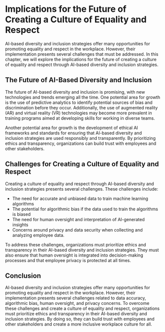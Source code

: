 Implications for the Future of Creating a Culture of Equality and Respect
====================================================================================================================

AI-based diversity and inclusion strategies offer many opportunities for promoting equality and respect in the workplace. However, their implementation presents several challenges that must be addressed. In this chapter, we will explore the implications for the future of creating a culture of equality and respect through AI-based diversity and inclusion strategies.

The Future of AI-Based Diversity and Inclusion
----------------------------------------------

The future of AI-based diversity and inclusion is promising, with new technologies and trends emerging all the time. One potential area for growth is the use of predictive analytics to identify potential sources of bias and discrimination before they occur. Additionally, the use of augmented reality (AR) and virtual reality (VR) technologies may become more prevalent in training programs aimed at developing skills for working in diverse teams.

Another potential area for growth is the development of ethical AI frameworks and standards for ensuring that AI-based diversity and inclusion strategies are used responsibly and transparently. By prioritizing ethics and transparency, organizations can build trust with employees and other stakeholders.

Challenges for Creating a Culture of Equality and Respect
---------------------------------------------------------

Creating a culture of equality and respect through AI-based diversity and inclusion strategies presents several challenges. These challenges include:

* The need for accurate and unbiased data to train machine learning algorithms
* The potential for algorithmic bias if the data used to train the algorithms is biased
* The need for human oversight and interpretation of AI-generated insights
* Concerns around privacy and data security when collecting and analyzing employee data.

To address these challenges, organizations must prioritize ethics and transparency in their AI-based diversity and inclusion strategies. They must also ensure that human oversight is integrated into decision-making processes and that employee privacy is protected at all times.

Conclusion
----------

AI-based diversity and inclusion strategies offer many opportunities for promoting equality and respect in the workplace. However, their implementation presents several challenges related to data accuracy, algorithmic bias, human oversight, and privacy concerns. To overcome these challenges and create a culture of equality and respect, organizations must prioritize ethics and transparency in their AI-based diversity and inclusion strategies. By doing so, they can build trust with employees and other stakeholders and create a more inclusive workplace culture for all.


